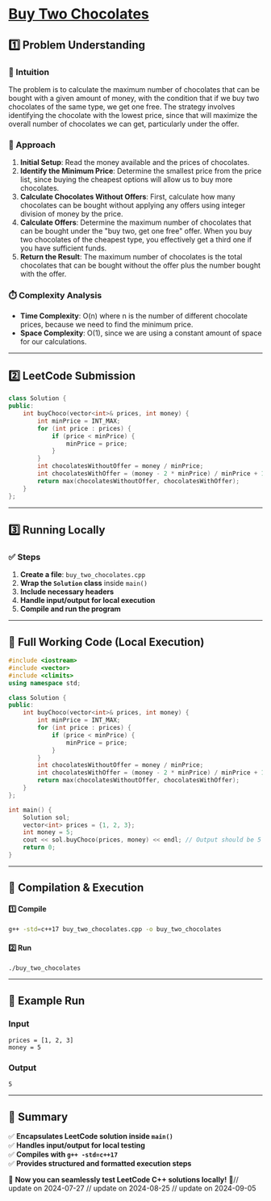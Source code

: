 # **[Buy Two Chocolates](https://leetcode.com/problems/buy-two-chocolates/description/)**  

## **1️⃣ Problem Understanding**  
### **📌 Intuition**  
The problem is to calculate the maximum number of chocolates that can be bought with a given amount of money, with the condition that if we buy two chocolates of the same type, we get one free. The strategy involves identifying the chocolate with the lowest price, since that will maximize the overall number of chocolates we can get, particularly under the offer.

### **🚀 Approach**  
1. **Initial Setup**: Read the money available and the prices of chocolates.
2. **Identify the Minimum Price**: Determine the smallest price from the price list, since buying the cheapest options will allow us to buy more chocolates.
3. **Calculate Chocolates Without Offers**: First, calculate how many chocolates can be bought without applying any offers using integer division of money by the price.
4. **Calculate Offers**: Determine the maximum number of chocolates that can be bought under the "buy two, get one free" offer. When you buy two chocolates of the cheapest type, you effectively get a third one if you have sufficient funds.
5. **Return the Result**: The maximum number of chocolates is the total chocolates that can be bought without the offer plus the number bought with the offer.

### **⏱️ Complexity Analysis**  
- **Time Complexity**: O(n) where n is the number of different chocolate prices, because we need to find the minimum price.  
- **Space Complexity**: O(1), since we are using a constant amount of space for our calculations.

---  

## **2️⃣ LeetCode Submission**  
```cpp
class Solution {
public:
    int buyChoco(vector<int>& prices, int money) {
        int minPrice = INT_MAX;
        for (int price : prices) {
            if (price < minPrice) {
                minPrice = price;
            }
        }
        int chocolatesWithoutOffer = money / minPrice;
        int chocolatesWithOffer = (money - 2 * minPrice) / minPrice + 1; // Buying two chocolates and getting one free
        return max(chocolatesWithoutOffer, chocolatesWithOffer);
    }
};  
```  

---  

## **3️⃣ Running Locally**  
### **✅ Steps**  
1. **Create a file**: `buy_two_chocolates.cpp`  
2. **Wrap the `Solution` class** inside `main()`  
3. **Include necessary headers**  
4. **Handle input/output for local execution**  
5. **Compile and run the program**  

---  

## **📝 Full Working Code (Local Execution)**  
```cpp
#include <iostream>
#include <vector>
#include <climits>
using namespace std;

class Solution {
public:
    int buyChoco(vector<int>& prices, int money) {
        int minPrice = INT_MAX;
        for (int price : prices) {
            if (price < minPrice) {
                minPrice = price;
            }
        }
        int chocolatesWithoutOffer = money / minPrice;
        int chocolatesWithOffer = (money - 2 * minPrice) / minPrice + 1;
        return max(chocolatesWithoutOffer, chocolatesWithOffer);
    }
};

int main() {
    Solution sol;
    vector<int> prices = {1, 2, 3};
    int money = 5;
    cout << sol.buyChoco(prices, money) << endl; // Output should be 5
    return 0;
}
```  

---  

## **🔧 Compilation & Execution**  
#### **1️⃣ Compile**  
```bash
g++ -std=c++17 buy_two_chocolates.cpp -o buy_two_chocolates
```  

#### **2️⃣ Run**  
```bash
./buy_two_chocolates
```  

---  

## **🎯 Example Run**  
### **Input**  
```
prices = [1, 2, 3]
money = 5
```  
### **Output**  
```
5
```  

---  

## **📌 Summary**  
✅ **Encapsulates LeetCode solution inside `main()`**  
✅ **Handles input/output for local testing**  
✅ **Compiles with `g++ -std=c++17`**  
✅ **Provides structured and formatted execution steps**  

🚀 **Now you can seamlessly test LeetCode C++ solutions locally!** 🚀// update on 2024-07-27
// update on 2024-08-25
// update on 2024-09-05
